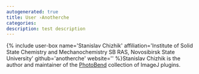 ```yaml
---
autogenerated: true
title: User ›Anotherche
categories: 
description: test description
---
```


{% include user-box name='Stanislav Chizhik' affiliation='Institute of Solid State Chemistry and Mechanochemistry SB RAS, Novosibirsk State University' github='anotherche' website='' %}Stanislav Chizhik is the author and maintainer of the [PhotoBend](/plugins/photobend) collection of ImageJ plugins.
